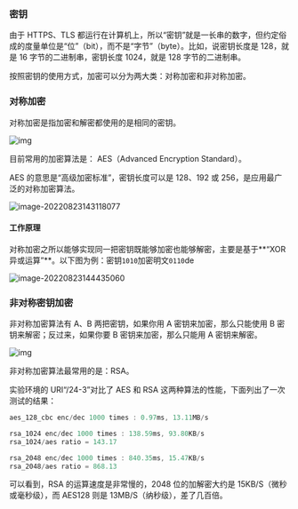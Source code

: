 ### 密钥

由于 HTTPS、TLS 都运行在计算机上，所以“密钥”就是一长串的数字，但约定俗成的度量单位是“位”（bit），而不是“字节”（byte）。比如，说密钥长度是 128，就是 16 字节的二进制串，密钥长度 1024，就是 128 字节的二进制串。

按照密钥的使用方式，加密可以分为两大类：对称加密和非对称加密。



###  对称加密

对称加密是指加密和解密都使用的是相同的密钥。

![img](https://static001.geekbang.org/resource/image/8f/49/8feab67c25a534f8c72077680927ab49.png?wh=1869*838)



目前常用的加密算法是： AES（Advanced Encryption Standard）。

AES 的意思是“高级加密标准”，密钥长度可以是 128、192 或 256，是应用最广泛的对称加密算法。

![image-20220823143118077](C:\Users\64554\AppData\Roaming\Typora\typora-user-images\image-20220823143118077.png)

#### 工作原理

对称加密之所以能够实现同一把密钥既能够加密也能够解密，主要是基于**“XOR异或运算”**。以下图为例：密钥`1010`加密明文`0110`de

![image-20220823144435060](C:\Users\64554\AppData\Roaming\Typora\typora-user-images\image-20220823144435060.png)







### 非对称密钥加密

非对称加密算法有 A、B 两把密钥，如果你用 A 密钥来加密，那么只能使用 B 密钥来解密；反过来，如果你要 B 密钥来加密，那么只能用 A 密钥来解密。

![img](https://static001.geekbang.org/resource/image/89/17/89344c2e493600b486d5349a84318417.png?wh=1938*1212)



非对称加密算法最常用的是：RSA。

实验环境的 URI“/24-3”对比了 AES 和 RSA 这两种算法的性能，下面列出了一次测试的结果：

~~~js
aes_128_cbc enc/dec 1000 times : 0.97ms, 13.11MB/s

rsa_1024 enc/dec 1000 times : 138.59ms, 93.80KB/s
rsa_1024/aes ratio = 143.17

rsa_2048 enc/dec 1000 times : 840.35ms, 15.47KB/s
rsa_2048/aes ratio = 868.13
~~~

可以看到，RSA 的运算速度是非常慢的，2048 位的加解密大约是 15KB/S（微秒或毫秒级），而 AES128 则是 13MB/S（纳秒级），差了几百倍。







